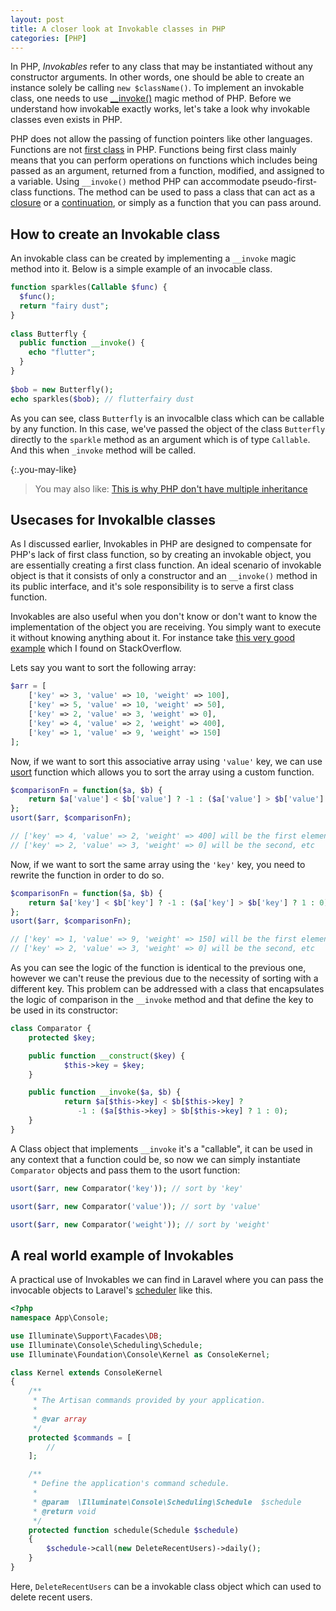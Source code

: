 ```yaml
---
layout: post
title: A closer look at Invokable classes in PHP
categories: [PHP]
---
```


In PHP, _Invokables_ refer to any class that may be instantiated without any constructor arguments. In other words, one should be able to create an instance solely be calling `new $className()`. To implement an invokable class, one needs to use [__invoke()](https://www.php.net/manual/en/language.oop5.magic.php#object.invoke) magic method of PHP. Before we understand how invokable exactly works, let's take a look why invokable classes even exists in PHP.

PHP does not allow the passing of function pointers like other languages. Functions are not [first class](http://en.wikipedia.org/wiki/First-class_function) in PHP. Functions being first class mainly means that you can perform operations on functions which includes being passed as an argument, returned from a function, modified, and assigned to a variable. Using `__invoke()` method PHP can accommodate pseudo-first-class functions. The method can be used to pass a class that can act as a [closure](https://www.php.net/manual/en/class.closure.php) or a [continuation](http://en.wikipedia.org/wiki/Continuation), or simply as a function that you can pass around.

## How to create an Invokable class

An invokable class can be created by implementing a `__invoke` magic method into it. Below is a simple example of an invocable class.

```php
function sparkles(Callable $func) {
  $func();
  return "fairy dust";
}
 
class Butterfly {
  public function __invoke() {
    echo "flutter";
  }
}
 
$bob = new Butterfly();
echo sparkles($bob); // flutterfairy dust
```

As you can see, class `Butterfly` is an invocalble class which can be callable by any function. In this case, we've passed the object of the class `Butterfly` directly to the `sparkle` method as an argument which is of type `Callable`. And this when `_invoke` method will be called.

{:.you-may-like}
> You may also like: [This is why PHP don't have multiple inheritance](/this-is-why-php-dont-have-multiple-inheritance/)

## Usecases for Invokalble classes

As I discussed earlier, Invokables in PHP are designed to compensate for PHP's lack of first class function, so by creating an invokable object, you are essentially creating a first class function. An ideal scenario of invokable object is that it consists of only a constructor and an `__invoke()` method in its public interface, and it's sole responsibility is to serve a first class function.

Invokables are also useful when you don't know or don't want to know the implementation of the object you are receiving. You simply want to execute it without knowing anything about it. For instance take [this very good example](https://stackoverflow.com/a/35277180) which I found on StackOverflow.

Lets say you want to sort the following array:

```php
$arr = [
    ['key' => 3, 'value' => 10, 'weight' => 100], 
    ['key' => 5, 'value' => 10, 'weight' => 50], 
    ['key' => 2, 'value' => 3, 'weight' => 0], 
    ['key' => 4, 'value' => 2, 'weight' => 400], 
    ['key' => 1, 'value' => 9, 'weight' => 150]
];
```

Now, if we want to sort this associative array using `'value'` key, we can use [usort](http://php.net/manual/en/function.usort.php) function which allows you to sort the array using a custom function.

```php
$comparisonFn = function($a, $b) {
    return $a['value'] < $b['value'] ? -1 : ($a['value'] > $b['value'] ? 1 : 0);
};
usort($arr, $comparisonFn);

// ['key' => 4, 'value' => 2, 'weight' => 400] will be the first element, 
// ['key' => 2, 'value' => 3, 'weight' => 0] will be the second, etc
```

Now, if we want to sort the same array using the `'key'` key, you need to rewrite the function in order to do so.

```php
$comparisonFn = function($a, $b) {
    return $a['key'] < $b['key'] ? -1 : ($a['key'] > $b['key'] ? 1 : 0);
};
usort($arr, $comparisonFn);

// ['key' => 1, 'value' => 9, 'weight' => 150] will be the first element, 
// ['key' => 2, 'value' => 3, 'weight' => 0] will be the second, etc
```

As you can see the logic of the function is identical to the previous one, however we can't reuse the previous due to the necessity of sorting with a different key. This problem can be addressed with a class that encapsulates the logic of comparison in the `__invoke` method and that define the key to be used in its constructor:

```php
class Comparator {
    protected $key;

    public function __construct($key) {
            $this->key = $key;
    }

    public function __invoke($a, $b) {
            return $a[$this->key] < $b[$this->key] ? 
               -1 : ($a[$this->key] > $b[$this->key] ? 1 : 0);
    }
}
```

A Class object that implements `__invoke` it's a "callable", it can be used in any context that a function could be, so now we can simply instantiate `Comparator` objects and pass them to the usort function:

```php
usort($arr, new Comparator('key')); // sort by 'key'

usort($arr, new Comparator('value')); // sort by 'value'

usort($arr, new Comparator('weight')); // sort by 'weight'
```

## A real world example of Invokables

A practical use of Invokables we can find in Laravel where you can pass the invocable objects to Laravel's [scheduler](https://laravel.com/docs/5.8/scheduling#defining-schedules) like this.

```php
<?php
namespace App\Console;

use Illuminate\Support\Facades\DB;
use Illuminate\Console\Scheduling\Schedule;
use Illuminate\Foundation\Console\Kernel as ConsoleKernel;

class Kernel extends ConsoleKernel
{
    /**
     * The Artisan commands provided by your application.
     *
     * @var array
     */
    protected $commands = [
        //
    ];

    /**
     * Define the application's command schedule.
     *
     * @param  \Illuminate\Console\Scheduling\Schedule  $schedule
     * @return void
     */
    protected function schedule(Schedule $schedule)
    {
        $schedule->call(new DeleteRecentUsers)->daily();
    }
}
```

Here, `DeleteRecentUsers` can be a invokable class object which can used to delete recent users.
